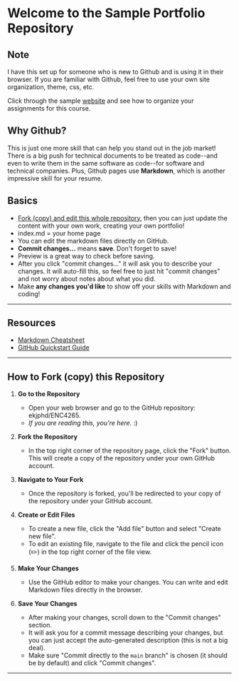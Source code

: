 # Welcome to the Sample Portfolio Repository
 
## Note
I have this set up for someone who is new to Github and is using it in their browser. If you are familiar with Github, feel free to use your own site organization, theme, css, etc.

Click through the sample [website](https://ekjphd.github.io/ENC4265/) and see how to organize your assignments for this course.

## Why Github?
This is just one more skill that can help you stand out in the job market! There is a big push for technical documents to be treated as code--and even to write them in the same software as code--for software and technical companies. Plus, Github pages use **Markdown**, which is another impressive skill for your resume.

## Basics
- [Fork (copy) and edit this whole repository](https://github.com/ekjphd/ENC4265/new/main#how-to-fork-copy-this-repository), then you can just update the content with your own work, creating your own portfolio!
- index.md = your home page
- You can edit the markdown files directly on GitHub.
- **Commit changes...** means **save**. Don't forget to save!
- Preview is a great way to check before saving.
- After you click "commit changes..." it will ask you to describe your changes. It will auto-fill this, so feel free to just hit "commit changes" and not worry about notes about what you did.
- Make **any changes you'd like** to show off your skills with Markdown and coding!

---
## Resources
- [Markdown Cheatsheet](https://www.markdownguide.org/cheat-sheet/)
- [GitHub Quickstart Guide](https://docs.github.com/en/pages/quickstart)
---

## How to Fork (copy) this Repository

1. **Go to the Repository**
   - Open your web browser and go to the GitHub repository: ekjphd/ENC4265.
   - *If you are reading this, you're here.* :)

2. **Fork the Repository**
   - In the top right corner of the repository page, click the "Fork" button. This will create a copy of the repository under your own GitHub account.

3. **Navigate to Your Fork**
   - Once the repository is forked, you'll be redirected to your copy of the repository under your GitHub account.

4. **Create or Edit Files**
   - To create a new file, click the "Add file" button and select "Create new file".
   - To edit an existing file, navigate to the file and click the pencil icon (✏️) in the top right corner of the file view.

5. **Make Your Changes**
   - Use the GitHub editor to make your changes. You can write and edit Markdown files directly in the browser.

6. **Save Your Changes**
   - After making your changes, scroll down to the "Commit changes" section.
   - It will ask you for a commit message describing your changes, but you can just accept the auto-generated description (this is not a big deal).
   - Make sure "Commit directly to the `main` branch" is chosen (it should be by default) and click "Commit changes".


---

